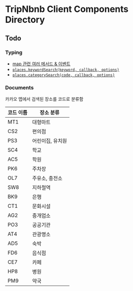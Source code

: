 # TripNbnb Client Components Directory

## Todo

### Typing

- [map 관련 여러 메서드 & 이벤트](https://apis.map.kakao.com/web/documentation/#Map_Methods)
- [`places.keywordSearch(keyword, callback, options)`](https://apis.map.kakao.com/web/documentation/#services_Places_keywordSearch)
- [`places.categorySearch(code, callback, options)`](https://apis.map.kakao.com/web/documentation/#services_Places_categorySearch)

### Documents

카카오 맵에서 검색된 장소를 코드로 분류함

| 코드 이름 | 장소 분류        |
| --------- | ---------------- |
| MT1       | 대형마트         |
| CS2       | 편의점           |
| PS3       | 어린이집, 유치원 |
| SC4       | 학교             |
| AC5       | 학원             |
| PK6       | 주차장           |
| OL7       | 주유소, 충전소   |
| SW8       | 지하철역         |
| BK9       | 은행             |
| CT1       | 문화시설         |
| AG2       | 중개업소         |
| PO3       | 공공기관         |
| AT4       | 관광명소         |
| AD5       | 숙박             |
| FD6       | 음식점           |
| CE7       | 카페             |
| HP8       | 병원             |
| PM9       | 약국             |
